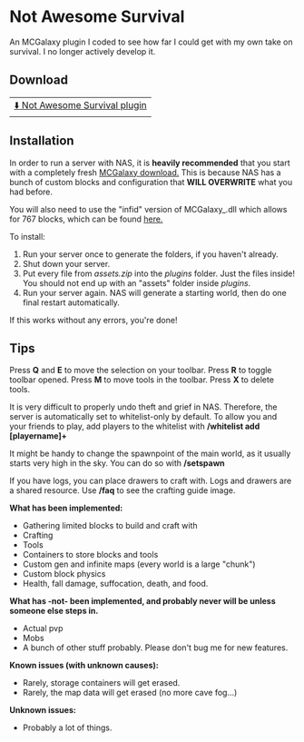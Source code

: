 # Not Awesome Survival
An MCGalaxy plugin I coded to see how far I could get with my own take on survival. I no longer actively develop it.

## Download

||
|--|
[:arrow_down: Not Awesome Survival plugin](/assets/assets.zip?raw=true)|ag
## Installation
In order to run a server with NAS, it is **heavily recommended** that you start with a completely fresh [MCGalaxy download.](https://github.com/UnknownShadow200/MCGalaxy)
This is because NAS has a bunch of custom blocks and configuration that **WILL OVERWRITE** what you had before.

You will also need to use the "infid" version of MCGalaxy_.dll which allows for 767 blocks, which can be found [here.](https://github.com/UnknownShadow200/MCGalaxy/tree/master/Uploads)

To install:
1. Run your server once to generate the folders, if you haven't already.
2. Shut down your server.
3. Put every file from *assets.zip* into the *plugins* folder. Just the files inside! You should not end up with an "assets" folder inside *plugins*.
4. Run your server again. NAS will generate a starting world, then do one final restart automatically.

If this works without any errors, you're done!

## Tips
Press **Q** and **E** to move the selection on your toolbar. Press **R** to toggle toolbar opened. Press **M** to move tools in the toolbar. Press **X** to delete tools.

It is very difficult to properly undo theft and grief in NAS. Therefore, the server is automatically set to whitelist-only by default.
To allow you and your friends to play, add players to the whitelist with **/whitelist add [playername]+**

It might be handy to change the spawnpoint of the main world, as it usually starts very high in the sky. You can do so with **/setspawn**

If you have logs, you can place drawers to craft with. Logs and drawers are a shared resource. Use **/faq** to see the crafting guide image.

**What has been implemented:**
* Gathering limited blocks to build and craft with
* Crafting
* Tools
* Containers to store blocks and tools
* Custom gen and infinite maps (every world is a large "chunk")
* Custom block physics
* Health, fall damage, suffocation, death, and food.

**What has -not- been implemented, and probably never will be unless someone else steps in.**
* Actual pvp
* Mobs
* A bunch of other stuff probably. Please don't bug me for new features.

**Known issues (with unknown causes):**
* Rarely, storage containers will get erased.
* Rarely, the map data will get erased (no more cave fog...)

**Unknown issues:**
* Probably a lot of things.
